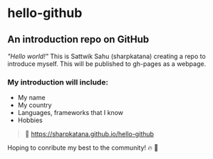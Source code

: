 # hello-github
## An introduction repo on GitHub

*"Hello world!"*
This is Sattwik Sahu (sharpkatana) creating a repo to introduce myself. This will be published to gh-pages as a webpage.

### My introduction will include:
* My name
* My country
* Languages, frameworks that I know
* Hobbies

> :red_circle: https://sharpkatana.github.io/hello-github

Hoping to conribute my best to the community! :fire: :partying_face:
